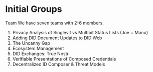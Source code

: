 # Initial Groups

Team We have seven teams with 2-6 members.

1. Privacy Analysis of Singlevit vs Multibit Status Lists (Joe + Manu)
2. Adding DID Document Updates to DID:Web
3. The Uncanny Gap
4. Ecosystem Management
5. DID Exchanges: True Nostr
6. Verifiable Presentations of Composed Credentials
7. Decentralized ID Composer & Threat Models
   
